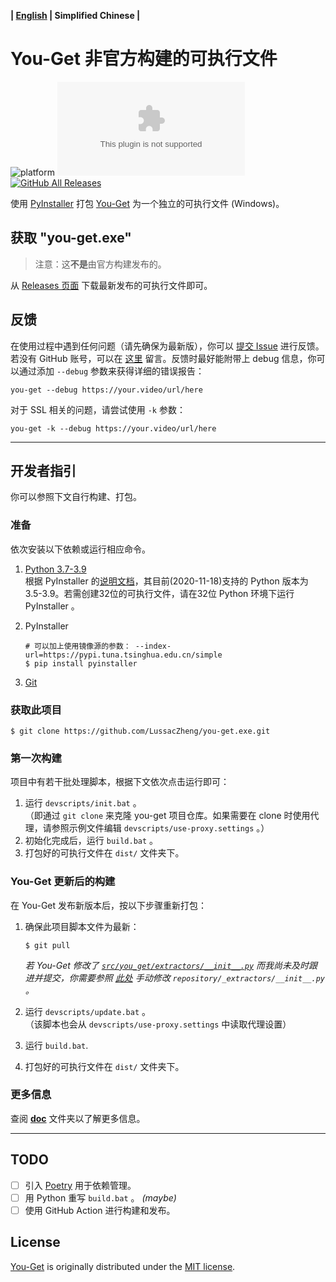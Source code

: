 **| [English](README.md) | Simplified Chinese |**

# You-Get 非官方构建的可执行文件

![platform](https://img.shields.io/badge/platform-Windows-brightgreen?logo=windows)
![GitHub release](https://img.shields.io/github/v/release/LussacZheng/you-get.exe?include_prereleases&label=build)
[![GitHub All Releases](https://img.shields.io/github/downloads/LussacZheng/you-get.exe/total?color=green&logo=github)](https://github.com/LussacZheng/you-get.exe/releases)

使用 [PyInstaller](https://github.com/pyinstaller/pyinstaller) 打包 [You-Get](https://github.com/soimort/you-get) 为一个独立的可执行文件 (Windows)。

## 获取 "you-get.exe"

> 注意：这**不是**由官方构建发布的。

从 [Releases 页面](https://github.com/LussacZheng/you-get.exe/releases) 下载最新发布的可执行文件即可。

## 反馈

在使用过程中遇到任何问题（请先确保为最新版），你可以 [提交 Issue](https://github.com/LussacZheng/you-get.exe/issues) 进行反馈。若没有 GitHub 账号，可以在 [这里](https://blog.lussac.net/archives/315/) 留言。反馈时最好能附带上 debug 信息，你可以通过添加 `--debug` 参数来获得详细的错误报告：

```shell
you-get --debug https://your.video/url/here
```

对于 SSL 相关的问题，请尝试使用 `-k` 参数：

```shell
you-get -k --debug https://your.video/url/here
```

---

## 开发者指引

你可以参照下文自行构建、打包。

### 准备

依次安装以下依赖或运行相应命令。

1. [Python 3.7-3.9](https://www.python.org/downloads/windows/)  
   根据 PyInstaller 的[说明文档](https://github.com/pyinstaller/pyinstaller#requirements-and-tested-platforms)，其目前(2020-11-18)支持的 Python 版本为 3.5-3.9。若需创建32位的可执行文件，请在32位 Python 环境下运行 PyInstaller 。

2. PyInstaller

   ```shell
   # 可以加上使用镜像源的参数： --index-url=https://pypi.tuna.tsinghua.edu.cn/simple
   $ pip install pyinstaller
   ```

3. [Git](https://git-scm.com/) 

### 获取此项目

```shell
$ git clone https://github.com/LussacZheng/you-get.exe.git
```

### 第一次构建

项目中有若干批处理脚本，根据下文依次点击运行即可：

1. 运行 `devscripts/init.bat` 。  
   （即通过 `git clone` 来克隆 you-get 项目仓库。如果需要在 clone 时使用代理，请参照示例文件编辑 `devscripts/use-proxy.settings` 。）
2. 初始化完成后，运行 `build.bat` 。
3. 打包好的可执行文件在 `dist/` 文件夹下。

### You-Get 更新后的构建

在 You-Get 发布新版本后，按以下步骤重新打包：

1. 确保此项目脚本文件为最新：

   ```shell
   $ git pull
   ```

   *若 You-Get 修改了 [`src/you_get/extractors/__init__.py`](https://github.com/soimort/you-get/blob/develop/src/you_get/extractors/__init__.py) 而我尚未及时跟进并提交，你需要参照 [此处](https://github.com/LussacZheng/you-get.exe/blob/master/doc/PyInstaller-Options.md#%E7%89%B9%E6%AE%8A%E6%83%85%E5%86%B5) 手动修改 `repository/_extractors/__init__.py` 。*

2. 运行 `devscripts/update.bat` 。  
   （该脚本也会从 `devscripts/use-proxy.settings` 中读取代理设置）
3. 运行 `build.bat`.
4. 打包好的可执行文件在 `dist/` 文件夹下。

### 更多信息

查阅 [**doc**](https://github.com/LussacZheng/you-get.exe/tree/master/doc) 文件夹以了解更多信息。

---

## TODO

- [ ] 引入 [Poetry](https://github.com/python-poetry/poetry) 用于依赖管理。
- [ ] 用 Python 重写 `build.bat` 。 _(maybe)_
- [ ] 使用 GitHub Action 进行构建和发布。

## License

[You-Get](https://github.com/soimort/you-get) is originally distributed under the [MIT license](https://github.com/soimort/you-get/blob/develop/LICENSE.txt).
